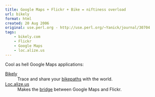 ```yaml
---
title: Google Maps + Flickr + Bike = niftiness overload
url: bikely
format: html
created: 20 Aug 2006
original: use.perl.org - http://use.perl.org/~Yanick/journal/30704
tags:
    - bikely.com
    - Flickr 
    - Google Maps
    - loc.alize.us
---
```


<p>Cool as hell Google Maps applications:</p>
    
<dl> <dt> <a href="http://www.bikely.com/">Bikely</a> </dt>
<dd>Trace and share your <a href="http://www.bikely.com/maps/bike-path/home-to-alcatel" rel="nofollow">bikepaths</a> with the world.</dd><dt> <a href="http://loc.alize.us/" rel="nofollow">Loc.alize.us</a> </dt><dd>Makes the <a href="http://loc.alize.us/#/geo:45.35209,-75.72344,11,k/" rel="nofollow">bridge</a> between Google Maps and Flickr.</dd></dl>
